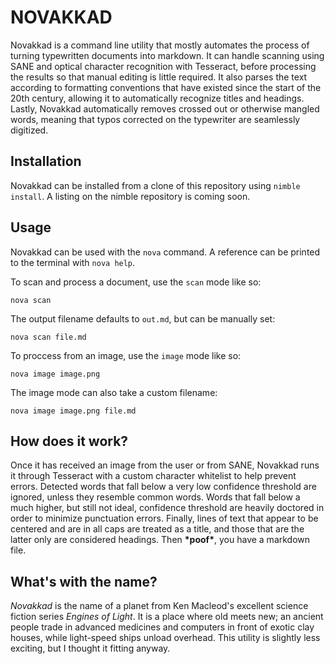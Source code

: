 # NOVAKKAD

Novakkad is a command line utility that mostly automates the process of turning typewritten documents into markdown.
It can handle scanning using SANE and optical character recognition with Tesseract, before processing the results
so that manual editing is little required. It also parses the text according to formatting conventions that have
existed since the start of the 20th century, allowing it to automatically recognize titles and headings. Lastly,
Novakkad automatically removes crossed out or otherwise mangled words, meaning that typos corrected on the typewriter
are seamlessly digitized.

## Installation

Novakkad can be installed from a clone of this repository using `nimble install`. A listing on the nimble repository
is coming soon.

## Usage

Novakkad can be used with the `nova` command. A reference can be printed to the terminal with `nova help`.

To scan and process a document, use the `scan` mode like so:
```
nova scan
```
The output filename defaults to `out.md`, but can be manually set:
```
nova scan file.md
```

To proccess from an image, use the `image` mode like so:
```
nova image image.png
```
The image mode can also take a custom filename:
```
nova image image.png file.md
```

## How does it work?

Once it has received an image from the user or from SANE, Novakkad runs it through Tesseract with a custom character whitelist to
help prevent errors. Detected words that fall below a very low confidence threshold are ignored, unless they resemble common words.
Words that fall below a much higher, but still not ideal, confidence threshold are heavily doctored in order to minimize punctuation errors.
Finally, lines of text that appear to be centered and are in all caps are treated as a title, and those that are the latter only are
considered headings. Then **\*poof\***, you have a markdown file.

## What's with the name?

*Novakkad* is the name of a planet from Ken Macleod's excellent science fiction series *Engines of Light*. It is a place where old meets new;
an ancient people trade in advanced medicines and computers in front of exotic clay houses, while light-speed ships unload overhead.
This utility is slightly less exciting, but I thought it fitting anyway.